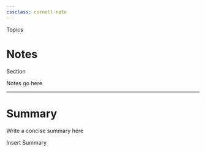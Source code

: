 ```yaml
---
cssclass: cornell-note
---
```


<div class="cues-header">Topics</div>

# Notes


<aside>Section</aside>

Notes go here



---

# Summary

<summary>Write a concise summary here</summary>

Insert Summary